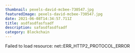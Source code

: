```yaml
---
thumbnail: pexels-david-mcbee-730547.jpg
featuredImage: pexels-david-mcbee-730547.jpg
date: 2021-06-08T14:34:57.711Z
title: asdfasdfasfsadf
description: safasdfasdfsadf
category: Blockchain
---
```

Failed to load resource: net::ERR_HTTP2_PROTOCOL_ERROR